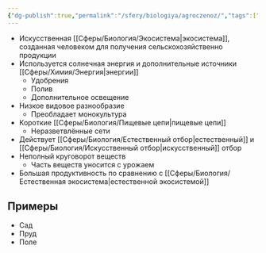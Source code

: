 ```yaml
---
{"dg-publish":true,"permalink":"/sfery/biologiya/agroczenoz/","tags":["Экология"]}
---
```


- Искусственная [[Сферы/Биология/Экосистема\|экосистема]], созданная человеком для получения сельскохозяйственно продукции 
- Используется солнечная энергия и дополнительные источники [[Сферы/Химия/Энергия\|энергии]]
	- Удобрения
	- Полив
	- Дополнительное освещение
- Низкое видовое разнообразие 
	- Преобладает монокультура 
- Короткие [[Сферы/Биология/Пищевые цепи\|пищевые цепи]]
	- Неразветвлённые сети 
- Действует [[Сферы/Биология/Естественный отбор\|естественный]] и [[Сферы/Биология/Искусственный отбор\|искусственный]] отбор 
- Неполный круговорот веществ 
	- Часть веществ уносится с урожаем 
- Большая продуктивность по сравнению с [[Сферы/Биология/Естественная экосистема\|естественной экосистемой]] 
## Примеры
- Сад
- Пруд
- Поле